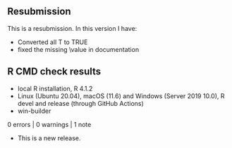 ## Resubmission
This is a resubmission. In this version I have:  
 * Converted all T to TRUE
 * fixed the missing \value in documentation

## R CMD check results

 * local R installation, R 4.1.2
 * Linux (Ubuntu 20.04), macOS (11.6) and Windows (Server 2019 10.0), R devel and release (through GitHub Actions)
 * win-builder

0 errors | 0 warnings | 1 note

* This is a new release.
